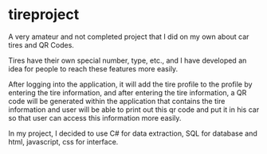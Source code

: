 # tireproject
A very amateur and not completed project that I did on my own about car tires and QR Codes.

Tires have their own special number, type, etc., and I have developed an idea for people to reach these features more easily. 

After logging into the application, it will add the tire profile to the profile by entering the tire information, and after entering the tire information, a QR code will be generated within the application that contains the tire information and user will be able to print out this qr code and put it in his car so that user can access this information more easily.

In my project, I decided to use C# for data extraction, SQL for database and html, javascript, css for interface. 


